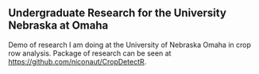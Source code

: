 ## Undergraduate Research for the University Nebraska at Omaha

Demo of research I am doing at the University of Nebraska Omaha in crop row analysis. Package of research can be seen at https://github.com/niconaut/CropDetectR.